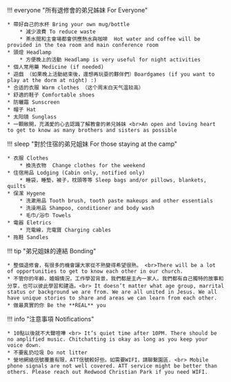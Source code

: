 
!!! everyone "所有退修會的弟兄姊妹 For Everyone"

    * 帶好自己的水杯 Bring your own mug/bottle
        * 減少浪費 To reduce waste
        * 茶水間和主會場都會供應熱水與咖啡  Hot water and coffee will be provided in the tea room and main conference room
    * 頭燈 Headlamp
        * 方便晚上的活動 Headlamp is very useful for night activities  
    * 個人常用藥 Medicine (if needed)
    * 遊戲 （如果晚上活動結束後，還想再玩耍的夥伴們）Boardgames (if you want to play at the dorm at night) :)
    * 合适的衣服 Warm clothes （这个周末白天气温较高）
    * 舒適的鞋子 Comfortable shoes
    * 防曬霜 Sunscreen
    * 帽子 Hat
    * 太阳镜 Sunglass
    * 一顆敞開，充滿愛的心去認識了解教會的弟兄姊妹 <br>An open and loving heart to get to know as many brothers and sisters as possible


!!! sleep "對於住宿的弟兄姐妹 For those staying at the camp"

    * 衣服 Clothes
        * 換洗衣物  Change clothes for the weekend
    * 住宿用品 Lodging (Cabin only, notified only)
        * 睡袋，睡墊，被子，枕頭等等 Sleep bags and/or pillows, blankets, quilts
    * 保潔 Hygene
        * 洗漱用品 Tooth brush, tooth paste makeups and other essentials
        * 洗澡用品 Shampoo, conditioner and body wash
        * 毛巾/浴巾 Towels 
    * 電器 Eletrics 
        * 充電線，充電寶 Charging cables
    * 拖鞋 Sandles



!!! tip "弟兄姐妹的連結 Bonding"

    * 整個退修會，有很多的機會讓大家從不熟變得希望很熟。 <br>There will be a lot of opportunities to get to know each other in our church.
    * 不管你的年齡，婚姻情況，工作學習背景，我們都是主內一家人。我們都有自己獨特的故事和分享，也可以彼此學習和建造。<br> It doesn’t matter what age group, marrital status or background we are from. We are all united in Jesus. We all have unique stories to share and areas we can learn from each other. 
    * 做最真實的你 Be the **REAL** you


!!! info "注意事項 Notifications"

    * 10點以後就不大聲喧嘩 <br> It’s quiet time after 10PM. There should be no amplified music. Chitchatting is okay as long as you keep your voice down.
    * 不要亂扔垃圾 Do not litter
    * 營地網絡信號覆蓋有限，ATT信號較好些。如需要WIFI，請聯繫園區. <br> Mobile phone signals are not well covered. ATT service might be better than others. Please reach out Redwood Christian Park if you need WIFI.

